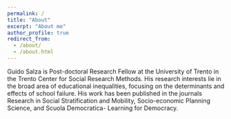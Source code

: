 ```yaml
---
permalink: /
title: "About"
excerpt: "About me"
author_profile: true
redirect_from: 
  - /about/
  - /about.html
---
```


Guido Salza is Post-doctoral Research Fellow at the University of Trento in the Trento Center for Social Research Methods. His research interests lie in the broad area of educational inequalities, focusing on the determinants and effects of school failure. His work has been published in the journals Research in Social Stratification and Mobility, Socio-economic Planning Science, and Scuola Democratica- Learning for Democracy.
